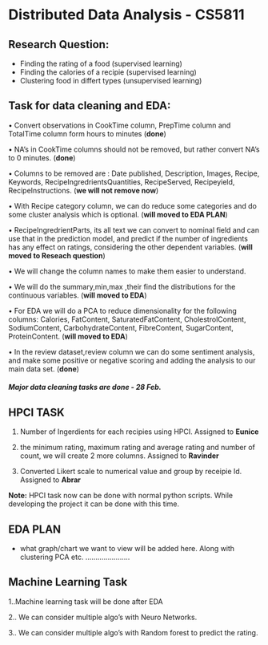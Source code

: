 # Distributed Data Analysis - CS5811 


## Research Question:

- Finding the rating of a food (supervised learning)
- Finding the calories of a recipie (supervised learning)
- Clustering food in differt types (unsupervised learning)


## Task for data cleaning and EDA:
•	Convert observations in CookTime column, PrepTime column and TotalTime column form hours to minutes (**done**)

•	NA’s in CookTime columns should not be removed, but rather convert NA’s to 0 minutes. (**done**)

•	Columns to be removed are : Date published, Description, Images, Recipe, Keywords, RecipeIngredrientsQuantities, RecipeServed, Recipeyield, RecipeInstructions. (**we will not remove now**)

•	With Recipe category column, we can do reduce some categories and do some cluster analysis which is optional. (**will moved to EDA PLAN**)

•	RecipeIngredrientParts, its all text we can convert to nominal field and can use that in the prediction model, and predict if the number of ingredients has any effect on ratings, considering the other dependent variables. (**will moved to Reseach question**)

•	We will change the column names to make them easier to understand.

•	We will do the summary,min,max ,their find the distributions for the continuous variables. (**will moved to EDA**)

•	For EDA we will do a PCA to reduce dimensionality for the following  columns: Calories, FatContent, SaturatedFatContent, CholestrolContent, SodiumContent, CarbohydrateContent, FibreContent, SugarContent, ProteinContent. (**will moved to EDA**)

•	In the review dataset,review column we can do some sentiment analysis, and make some positive or negative scoring and adding the analysis to our main data set. (**done**)


##### Major data cleaning tasks are done - 28 Feb. 


## HPCI TASK
1. Number of Ingerdients for each recipies using HPCI. Assigned to **Eunice**

2. the minimum rating, maximum rating and average rating and number of count, we will create 2 more columns. Assigned to **Ravinder**

3. Converted Likert scale to numerical value and group by receipie Id. Assigned to **Abrar** 

**Note:** HPCI task now can be done with normal python scripts. While developing the project it can be done with this time. 


## EDA PLAN

- what graph/chart we want to view will be added here. Along with clustering PCA etc. ......................


## Machine Learning Task
1..Machine learning task will be done after EDA

2.. We can consider multiple algo’s with Neuro Networks.

3.. We can consider multiple algo’s with Random forest to predict the rating.

